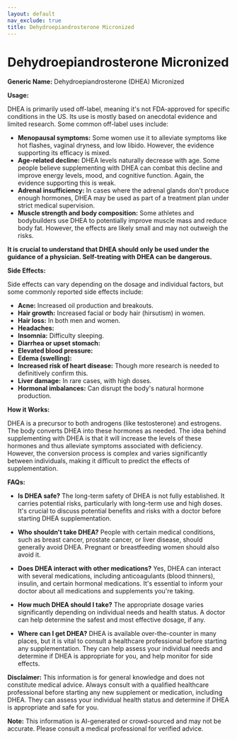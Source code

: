 ```yaml
---
layout: default
nav_exclude: true
title: Dehydroepiandrosterone Micronized
---
```


# Dehydroepiandrosterone Micronized

**Generic Name:** Dehydroepiandrosterone (DHEA) Micronized

**Usage:**

DHEA is primarily used off-label, meaning it's not FDA-approved for specific conditions in the US.  Its use is mostly based on anecdotal evidence and limited research.  Some common off-label uses include:

* **Menopausal symptoms:**  Some women use it to alleviate symptoms like hot flashes, vaginal dryness, and low libido.  However, the evidence supporting its efficacy is mixed.
* **Age-related decline:**  DHEA levels naturally decrease with age.  Some people believe supplementing with DHEA can combat this decline and improve energy levels, mood, and cognitive function.  Again, the evidence supporting this is weak.
* **Adrenal insufficiency:** In cases where the adrenal glands don't produce enough hormones, DHEA may be used as part of a treatment plan under strict medical supervision.
* **Muscle strength and body composition:** Some athletes and bodybuilders use DHEA to potentially improve muscle mass and reduce body fat. However, the effects are likely small and may not outweigh the risks.


**It is crucial to understand that DHEA should only be used under the guidance of a physician.  Self-treating with DHEA can be dangerous.**

**Side Effects:**

Side effects can vary depending on the dosage and individual factors, but some commonly reported side effects include:

* **Acne:** Increased oil production and breakouts.
* **Hair growth:**  Increased facial or body hair (hirsutism) in women.
* **Hair loss:** In both men and women.
* **Headaches:**
* **Insomnia:** Difficulty sleeping.
* **Diarrhea or upset stomach:**
* **Elevated blood pressure:**
* **Edema (swelling):**
* **Increased risk of heart disease:** Though more research is needed to definitively confirm this.
* **Liver damage:** In rare cases, with high doses.
* **Hormonal imbalances:**  Can disrupt the body's natural hormone production.


**How it Works:**

DHEA is a precursor to both androgens (like testosterone) and estrogens.  The body converts DHEA into these hormones as needed.  The idea behind supplementing with DHEA is that it will increase the levels of these hormones and thus alleviate symptoms associated with deficiency. However, the conversion process is complex and varies significantly between individuals, making it difficult to predict the effects of supplementation.

**FAQs:**

* **Is DHEA safe?**  The long-term safety of DHEA is not fully established.  It carries potential risks, particularly with long-term use and high doses.  It's crucial to discuss potential benefits and risks with a doctor before starting DHEA supplementation.

* **Who shouldn't take DHEA?**  People with certain medical conditions, such as breast cancer, prostate cancer, or liver disease, should generally avoid DHEA. Pregnant or breastfeeding women should also avoid it.

* **Does DHEA interact with other medications?**  Yes, DHEA can interact with several medications, including anticoagulants (blood thinners), insulin, and certain hormonal medications.  It's essential to inform your doctor about all medications and supplements you're taking.

* **How much DHEA should I take?**  The appropriate dosage varies significantly depending on individual needs and health status.  A doctor can help determine the safest and most effective dosage, if any.

* **Where can I get DHEA?**  DHEA is available over-the-counter in many places, but it is vital to consult a healthcare professional before starting any supplementation.  They can help assess your individual needs and determine if DHEA is appropriate for you, and help monitor for side effects.


**Disclaimer:** This information is for general knowledge and does not constitute medical advice. Always consult with a qualified healthcare professional before starting any new supplement or medication, including DHEA.  They can assess your individual health status and determine if DHEA is appropriate and safe for you.


**Note:** This information is AI-generated or crowd-sourced and may not be accurate. Please consult a medical professional for verified advice.